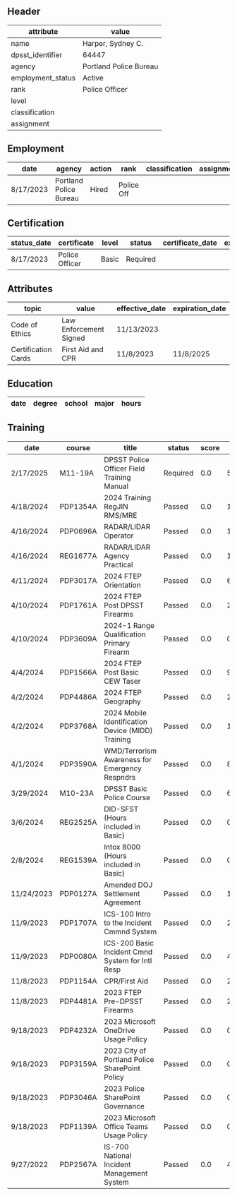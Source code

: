 ## Header
| attribute | value |
| --------- | ----- |
| name | Harper, Sydney C. |
| dpsst_identifier | 64447 |
| agency | Portland Police Bureau |
| employment_status | Active |
| rank | Police Officer |
| level |  |
| classification |  |
| assignment |  |
## Employment
| date | agency | action | rank | classification | assignment |
| ---- | ------ | ------ | ---- | -------------- | ---------- |
| 8/17/2023 | Portland Police Bureau | Hired | Police Off |  |  |
## Certification
| status_date | certificate | level | status | certificate_date | expiration_date | probation_date |
| ----------- | ----------- | ----- | ------ | ---------------- | --------------- | -------------- |
| 8/17/2023 | Police Officer | Basic | Required |  |  | 2/17/2025 |
## Attributes
| topic | value | effective_date | expiration_date |
| ----- | ----- | -------------- | --------------- |
| Code of Ethics | Law Enforcement Signed | 11/13/2023 |  |
| Certification Cards | First Aid and CPR | 11/8/2023 | 11/8/2025 |
## Education
| date | degree | school | major | hours |
| ---- | ------ | ------ | ----- | ----- |
## Training
| date | course | title | status | score | hours |
| ---- | ------ | ----- | ------ | ----- | ----- |
| 2/17/2025 | M11-19A | DPSST Police Officer Field Training Manual | Required | 0.0 | 50.00 |
| 4/18/2024 | PDP1354A | 2024 Training RegJIN RMS/MRE | Passed | 0.0 | 14.00 |
| 4/16/2024 | PDP0696A | RADAR/LIDAR Operator | Passed | 0.0 | 14.00 |
| 4/16/2024 | REG1677A | RADAR/LIDAR Agency Practical | Passed | 0.0 | 10.00 |
| 4/11/2024 | PDP3017A | 2024 FTEP Orientation | Passed | 0.0 | 6.00 |
| 4/10/2024 | PDP1761A | 2024 FTEP Post DPSST Firearms | Passed | 0.0 | 27.00 |
| 4/10/2024 | PDP3609A | 2024-1 Range Qualification Primary Firearm | Passed | 0.0 | 0.50 |
| 4/4/2024 | PDP1566A | 2024 FTEP Post Basic CEW Taser | Passed | 0.0 | 9.00 |
| 4/2/2024 | PDP4486A | 2024 FTEP Geography | Passed | 0.0 | 2.00 |
| 4/2/2024 | PDP3768A | 2024 Mobile Identification Device (MIDD) Training | Passed | 0.0 | 1.00 |
| 4/1/2024 | PDP3590A | WMD/Terrorism Awareness for Emergency Respndrs | Passed | 0.0 | 8.00 |
| 3/29/2024 | M10-23A | DPSST Basic Police Course | Passed | 0.0 | 640.00 |
| 3/6/2024 | REG2525A | DID-SFST (Hours included in Basic) | Passed | 0.0 | 0.00 |
| 2/8/2024 | REG1539A | Intox 8000 (Hours included in Basic) | Passed | 0.0 | 0.00 |
| 11/24/2023 | PDP0127A | Amended DOJ Settlement Agreement | Passed | 0.0 | 1.00 |
| 11/9/2023 | PDP1707A | ICS-100 Intro to the Incident Cmmnd System | Passed | 0.0 | 2.00 |
| 11/9/2023 | PDP0080A | ICS-200 Basic Incident Cmnd System for Intl Resp | Passed | 0.0 | 4.00 |
| 11/8/2023 | PDP1154A | CPR/First Aid | Passed | 0.0 | 2.00 |
| 11/8/2023 | PDP4481A | 2023 FTEP Pre-DPSST Firearms | Passed | 0.0 | 26.00 |
| 9/18/2023 | PDP4232A | 2023 Microsoft OneDrive Usage Policy | Passed | 0.0 | 0.25 |
| 9/18/2023 | PDP3159A | 2023 City of Portland Police SharePoint Policy | Passed | 0.0 | 0.50 |
| 9/18/2023 | PDP3046A | 2023 Police SharePoint Governance | Passed | 0.0 | 0.25 |
| 9/18/2023 | PDP1139A | 2023 Microsoft Office Teams Usage Policy | Passed | 0.0 | 0.25 |
| 9/27/2022 | PDP2567A | IS-700 National Incident Management System | Passed | 0.0 | 4.00 |
